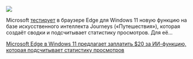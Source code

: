 <!--2025-08-24 11:13:23-->
<div class="yb">
  <div class="rss habr"><img src="https://habrastorage.org/webt/sq/og/py/sqogpyyo9pi0eghvdg83z8rd7z4.jpeg" /><p>Microsoft <a href="https://www.windowslatest.com/2025/08/22/windows-11s-microsoft-edge-wants-you-to-pay-20-for-an-ai-feature-that-summarizes-browsing-activity/" rel="noopener noreferrer nofollow">тестирует</a> в браузере Edge для Windows 11 новую функцию на базе искусственного интеллекта Journeys («Путешествия»), которая создаёт сводки и подсчитывает статистику просмотров. Для её... <p class="titl"><a href="https://habr.com/ru/news/940198/?utm_source=habrahabr&utm_medium=rss&utm_campaign=940198">Microsoft Edge в Windows 11 предлагает заплатить $20 за ИИ-функцию, которая подсчитывает статистику просмотров</a></p></div>
</div>
